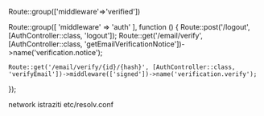 Route::group(['middleware'=>'verified'])

Route::group([
    'middleware' => 'auth'
], function () {
    Route::post('/logout', [AuthController::class, 'logout']);
    Route::get('/email/verify', [AuthController::class, 'getEmailVerificationNotice'])->name('verification.notice');

    Route::get('/email/verify/{id}/{hash}', [AuthController::class, 'verifyEmail'])->middleware(['signed'])->name('verification.verify');
});


network istraziti
etc/resolv.conf